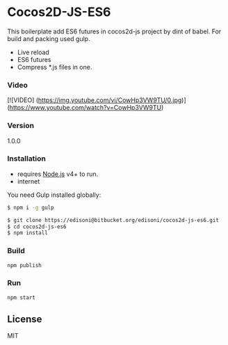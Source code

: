 # Cocos2D-JS-ES6

This boilerplate add ES6 futures in cocos2d-js project by dint of babel. For build and packing used gulp.

- Live reload
- ES6 futures
- Compress *.js files in one.

### Video
[![VIDEO]
(https://img.youtube.com/vi/CowHp3VW9TU/0.jpg)]
(https://www.youtube.com/watch?v=CowHp3VW9TU)

### Version
1.0.0

### Installation
 - requires [Node.js](https://nodejs.org/) v4+ to run.
 - internet

You need Gulp installed globally:

```sh
$ npm i -g gulp
```

```sh
$ git clone https://edisoni@bitbucket.org/edisoni/cocos2d-js-es6.git
$ cd cocos2d-js-es6
$ npm install
```
### Build
```sh
npm publish
```

### Run
```sh
npm start
```

License
----

MIT
